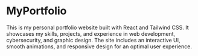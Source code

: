 # MyPortfolio
This is my personal portfolio website built with React and Tailwind CSS. It showcases my skills, projects, and experience in web development, cybersecurity, and graphic design. The site includes an interactive UI, smooth animations, and responsive design for an optimal user experience.
